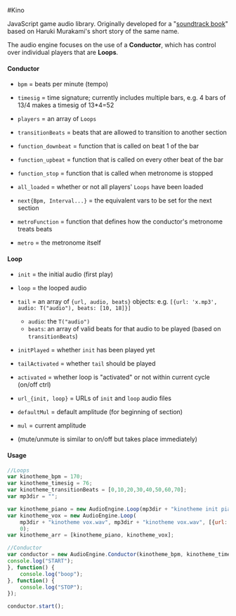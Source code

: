 #Kino

JavaScript game audio library. Originally developed for a "[soundtrack book](https://github.com/usdivad/kino-music-book)" based on Haruki Murakami's short story of the same name.

The audio engine focuses on the use of a **Conductor**, which has control over individual players that are **Loops**.

#### Conductor
- `bpm` = beats per minute (tempo)
- `timesig` = time signature; currently includes multiple bars, e.g. 4 bars of 13/4 makes a timesig of 13*4=52
- `players` = an array of `Loops`
- `transitionBeats` = beats that are allowed to transition to another section

- `function_downbeat` = function that is called on beat 1 of the bar
- `function_upbeat` = function that is called on every other beat of the bar
- `function_stop` = function that is called when metronome is stopped

- `all_loaded` = whether or not all players' `Loops` have been loaded
- `next{Bpm, Interval...}` = the equivalent vars to be set for the next section
- `metroFunction` = function that defines how the conductor's metronome treats beats
- `metro` = the metronome itself

#### Loop
- `init` = the initial audio (first play)
- `loop` = the looped audio
- `tail` = an array of `{url, audio, beats}` objects:
         e.g. `[{url: 'x.mp3', audio: T("audio"), beats: [10, 18]}]`
    - `audio`: the `T("audio")`
    - `beats`: an array of valid beats for that audio to be played (based on `transitionBeats`)

- `initPlayed` = whether `init` has been played yet
- `tailActivated` = whether `tail` should be played

- `activated` = whether loop is "activated" or not within current cycle (on/off ctrl)
- `url_{init, loop}` = URLs of `init` and `loop` audio files

- `defaultMul` = default amplitude (for beginning of section)
- `mul` = current amplitude

- (mute/unmute is similar to on/off but takes place immediately)

#### Usage
```javascript
//Loops
var kinotheme_bpm = 170;
var kinotheme_timesig = 76;
var kinotheme_transitionBeats = [0,10,20,30,40,50,60,70];
var mp3dir = "";

var kinotheme_piano = new AudioEngine.Loop(mp3dir + "kinotheme init piano.wav", mp3dir + "kinotheme loop piano.wav", [{url: mp3dir + "kinotheme tail piano.wav", beats: [0]}]);
var kinotheme_vox = new AudioEngine.Loop(
    mp3dir + "kinotheme vox.wav", mp3dir + "kinotheme vox.wav", [{url: mp3dir + "empty.wav", beats: [0]}],
    0);
var kinotheme_arr = [kinotheme_piano, kinotheme_vox];

//Conductor
var conductor = new AudioEngine.Conductor(kinotheme_bpm, kinotheme_timesig, kinotheme_transitionBeats, loop_arr, function() {
console.log("START");
}, function() {
    console.log("boop");
}, function() {
    console.log("STOP");
});

conductor.start();
```
